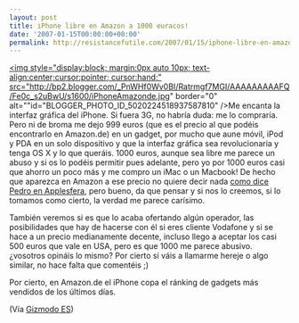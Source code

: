 ```yaml
---
layout: post
title: iPhone libre en Amazon a 1000 euracos!
date: '2007-01-15T00:00:00+00:00'
permalink: http://resistancefutile.com/2007/01/15/iphone-libre-en-amazon-a-1000-euracos/
---
```

<a href="http://www.amazon.de/Apple-iPhone-8GB-Handy/dp/B0002W4P0C/sr=8-1/qid=1168815195/ref=pd_ka_1/028-4712826-5450117?ie=UTF8&s=ce-de"><img style="display:block; margin:0px auto 10px; text-align:center;cursor:pointer; cursor:hand;" src="http://bp2.blogger.com/_PnWHf0Wv0BI/Ratrmgf7MGI/AAAAAAAAAFQ/Fe0c_s2uBwU/s1600/iPhoneAmazonde.jpg" border="0" alt=""id="BLOGGER_PHOTO_ID_5020224518937587810" /></a>Me encanta la interfaz gráfica del iPhone. Si fuera 3G, no habría duda: me lo compraría. Pero ni de broma me dejo 999 euros (que es el precio al que podéis encontrarlo en Amazon.de) en un gadget, por mucho que aune móvil, iPod y PDA en un solo dispositivo y que la interfaz gráfica sea revolucionaria y tenga OS X y lo que queráis. 1000 euros, aunque sea libre me parece un abuso y si os lo podéis permitir pues adelante, pero yo por 1000 euros casi que ahorro un poco más y me compro un iMac o un Macbook! De hecho que aparezca en Amazon a ese precio no quiere decir nada <a href="http://www.applesfera.com/2007/01/15-el-extrano-caso-del-iphone-en-amazonde">como dice Pedro en Applesfera</a>, pero bueno, da que pensar y si nos lo creemos, si lo tomamos como cierto, la verdad me parece carísimo.

También veremos si es que lo acaba ofertando algún operador, las posibilidades que hay de hacerse con él si eres cliente Vodafone y si se hace a un precio medianamente decente, incluso llego a aceptar los casi 500 euros que vale en USA, pero es que 1000 me parece abusivo. ¿vosotros opináis lo mismo? Por cierto si váis a llamarme hereje o algo similar, no hace falta que comentéis ;)

Por cierto, en Amazon.de el iPhone copa el ránking de gadgets más vendidos de los últimos días.

(Vía <a href="http://es.gizmodo.com/2007/01/14/noticias_iphone_en_amazon_alem.html">Gizmodo ES</a>)
